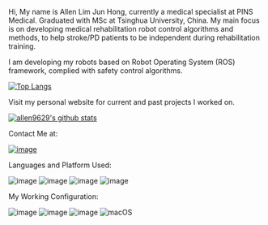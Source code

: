 Hi,
My name is Allen Lim Jun Hong, currently a medical specialist at PINS Medical. Graduated with MSc at Tsinghua University, China.
My main focus is on developing medical rehabilitation robot control algorithms and methods, to help stroke/PD patients to be independent during rehabilitation training.

I am developing my robots based on Robot Operating System (ROS) framework, complied with safety control algorithms.


[![Top Langs](https://github-readme-stats.vercel.app/api/top-langs/?username=allen9629)](https://github.com/allen9629)

Visit my personal website for current and past projects I worked on.

[![allen9629's github stats](https://github-readme-stats.vercel.app/api?username=allen9629&count_private=true&hide=contribs,prs&theme=radical)](https://github.com/allen9629)

Contact Me at:

[![image](https://img.shields.io/badge/LinkedIn-0077B5?style=for-the-badge&logo=linkedin&logoColor=white)](https://www.linkedin.com/in/allen-lim-jun-hong-9b061b197/)

Languages and Platform Used:

![image](https://img.shields.io/badge/Ubuntu_20.04.3-E95420?style=for-the-badge&logo=ubuntu&logoColor=white)
![image](https://img.shields.io/badge/Windows_11-0078D6?style=for-the-badge&logo=windows&logoColor=white)
![image](https://img.shields.io/badge/Python-3776AB?style=for-the-badge&logo=python&logoColor=white)
![image](https://img.shields.io/badge/PHP-777BB4?style=for-the-badge&logo=php&logoColor=white)

My Working Configuration:

![image](https://img.shields.io/badge/Windows-ASUS_TUF_GAMING_A15-0078D6?style=for-the-badge&logo=windows&logoColor=white)
![image](https://img.shields.io/badge/AMD-Ryzen_7_4800H-ED1C24?style=for-the-badge&logo=amd&logoColor=white)
![image](https://img.shields.io/badge/NVIDIA-RTX2060-76B900?style=for-the-badge&logo=nvidia&logoColor=white)
![macOS](https://img.shields.io/badge/mac%20os-000000?style=for-the-badge&logo=macos&logoColor=F0F0F0)


